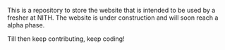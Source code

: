 This is a repository to store the website that is intended to be used by a fresher at NITH.
The website is under construction and will soon reach a alpha phase.

Till then keep contributing, keep coding!
